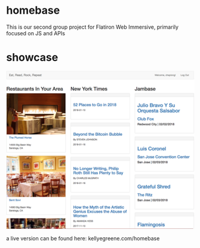 # homebase
This is our second group project for Flatiron Web Immersive, primarily focused on JS and APIs

# showcase
![alt text](https://github.com/chaplonglau/homebase/blob/master/demo.png "Demo")

a live version can be found here: kellyegreene.com/homebase
